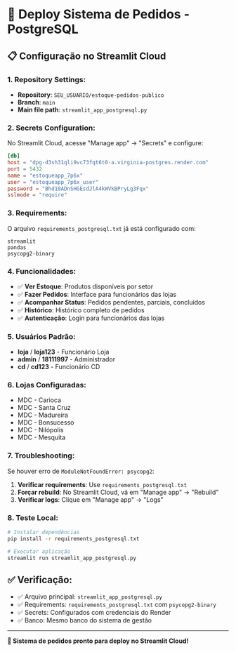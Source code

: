 # 🛒 Deploy Sistema de Pedidos - PostgreSQL

## 📋 **Configuração no Streamlit Cloud**

### 1. **Repository Settings:**
- **Repository**: `SEU_USUARIO/estoque-pedidos-publico`
- **Branch**: `main`
- **Main file path**: `streamlit_app_postgresql.py`

### 2. **Secrets Configuration:**
No Streamlit Cloud, acesse "Manage app" → "Secrets" e configure:

```toml
[db]
host = "dpg-d3sh31qli9vc73fqt6t0-a.virginia-postgres.render.com"
port = 5432
name = "estoqueapp_7p6x"
user = "estoqueapp_7p6x_user"
password = "Bhd10ADnSHGEsdJlA4kWVkBPryLg3Fqx"
sslmode = "require"
```

### 3. **Requirements:**
O arquivo `requirements_postgresql.txt` já está configurado com:
```
streamlit
pandas
psycopg2-binary
```

### 4. **Funcionalidades:**

- ✅ **Ver Estoque**: Produtos disponíveis por setor
- ✅ **Fazer Pedidos**: Interface para funcionários das lojas
- ✅ **Acompanhar Status**: Pedidos pendentes, parciais, concluídos
- ✅ **Histórico**: Histórico completo de pedidos
- ✅ **Autenticação**: Login para funcionários das lojas

### 5. **Usuários Padrão:**

- **loja** / **loja123** - Funcionário Loja
- **admin** / **18111997** - Administrador
- **cd** / **cd123** - Funcionário CD

### 6. **Lojas Configuradas:**

- MDC - Carioca
- MDC - Santa Cruz  
- MDC - Madureira
- MDC - Bonsucesso
- MDC - Nilópolis
- MDC - Mesquita

### 7. **Troubleshooting:**

Se houver erro de `ModuleNotFoundError: psycopg2`:

1. **Verificar requirements**: Use `requirements_postgresql.txt`
2. **Forçar rebuild**: No Streamlit Cloud, vá em "Manage app" → "Rebuild"
3. **Verificar logs**: Clique em "Manage app" → "Logs"

### 8. **Teste Local:**

```bash
# Instalar dependências
pip install -r requirements_postgresql.txt

# Executar aplicação
streamlit run streamlit_app_postgresql.py
```

## ✅ **Verificação:**

- ✅ Arquivo principal: `streamlit_app_postgresql.py`
- ✅ Requirements: `requirements_postgresql.txt` com `psycopg2-binary`
- ✅ Secrets: Configurados com credenciais do Render
- ✅ Banco: Mesmo banco do sistema de gestão

---

**🎉 Sistema de pedidos pronto para deploy no Streamlit Cloud!**
